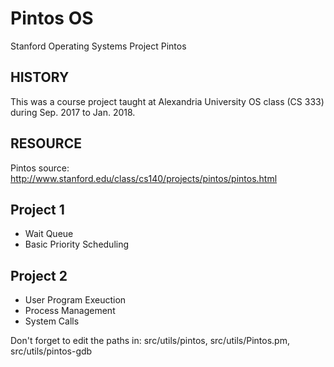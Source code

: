 # Pintos OS
 Stanford Operating Systems Project Pintos

HISTORY
-------
This was a course project taught at Alexandria University OS class (CS 333)
during Sep. 2017 to Jan. 2018.

RESOURCE
--------
Pintos source: http://www.stanford.edu/class/cs140/projects/pintos/pintos.html

## Project 1
+ Wait Queue
+ Basic Priority Scheduling

## Project 2
+ User Program Exeuction
+ Process Management
+ System Calls

Don't forget to edit the paths in: src/utils/pintos, src/utils/Pintos.pm, src/utils/pintos-gdb
